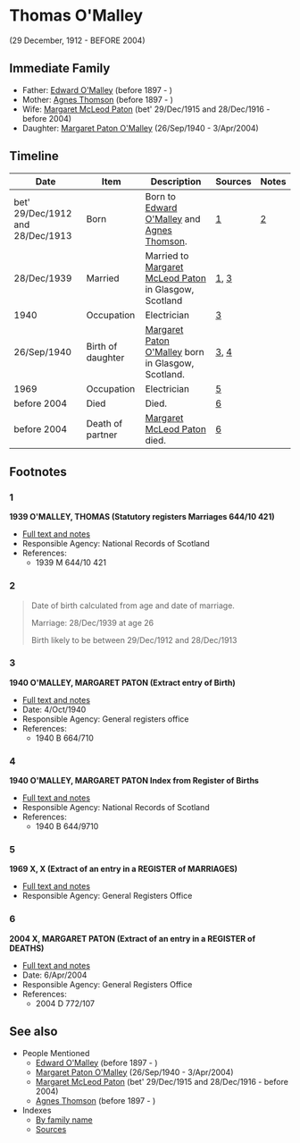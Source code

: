﻿---
layout: person
subject_key: i12568152
permalink: /people/i12568152
---

# Thomas O'Malley
(29 December, 1912 - BEFORE 2004)

## Immediate Family

* Father: [Edward O'Malley](./@i76741424@-edward-o'malley-b1897-d.md) (before 1897 - )
* Mother: [Agnes Thomson](./@i96590245@-agnes-thomson-b1897-d.md) (before 1897 - )
* Wife: [Margaret McLeod Paton](./@i56209708@-margaret-mcleod-paton-b1915-12-29~1916-12-28-d2004.md) (bet' 29/Dec/1915 and 28/Dec/1916 - before 2004)
* Daughter: [Margaret Paton O'Malley](./@i46723082@-margaret-paton-o'malley-b1940-9-26-d2004-4-3.md) (26/Sep/1940 - 3/Apr/2004)

## Timeline

Date | Item | Description | Sources | Notes
---|---|---|---|---
bet' 29/Dec/1912 and 28/Dec/1913 | Born | Born to [Edward O'Malley](./@i76741424@-edward-o'malley-b1897-d.md) and [Agnes Thomson](./@i96590245@-agnes-thomson-b1897-d.md). | [1](#1) | [2](#2)
28/Dec/1939 | Married | Married to [Margaret McLeod Paton](./@i56209708@-margaret-mcleod-paton-b1915-12-29~1916-12-28-d2004.md) in Glasgow, Scotland | [1](#1), [3](#3) | 
1940 | Occupation | Electrician | [3](#3) | 
26/Sep/1940 | Birth of daughter | [Margaret Paton O'Malley](./@i46723082@-margaret-paton-o'malley-b1940-9-26-d2004-4-3.md) born in Glasgow, Scotland. | [3](#3), [4](#4) | 
1969 | Occupation | Electrician | [5](#5) | 
before 2004 | Died | Died. | [6](#6) | 
before 2004 | Death of partner | [Margaret McLeod Paton](./@i56209708@-margaret-mcleod-paton-b1915-12-29~1916-12-28-d2004.md) died. | [6](#6) | 

## Footnotes

### 1

**1939 O'MALLEY, THOMAS (Statutory registers Marriages 644/10 421)**

* [Full text and notes](../sources/@s89657505@-1939-o'malley,-thomas-statutory-registers-marriages-644-10-421-.md)
* Responsible Agency: National Records of Scotland
* References: 
  * 1939 M 644/10 421

### 2

> Date of birth calculated from age and date of marriage.
>
> Marriage: 28/Dec/1939 at age 26
>
> Birth likely to be between 29/Dec/1912 and 28/Dec/1913
>


### 3

**1940 O'MALLEY, MARGARET PATON (Extract entry of Birth)**

* [Full text and notes](../sources/@s54701108@-1940-o'malley,-margaret-paton-extract-entry-of-birth-.md)
* Date: 4/Oct/1940
* Responsible Agency: General registers office
* References: 
  * 1940 B 664/710

### 4

**1940 O'MALLEY, MARGARET PATON Index from Register of Births**

* [Full text and notes](../sources/@s58885276@-1940-o'malley,-margaret-paton-index-from-register-of-births.md)
* Responsible Agency: National Records of Scotland
* References: 
  * 1940 B 644/9710

### 5

**1969 X, X (Extract of an entry in a REGISTER of MARRIAGES)**

* [Full text and notes](../sources/@s5206190@-1969-campbell,-andrew-extract-of-an-entry-in-a-register-of-marriages-.md)
* Responsible Agency: General Registers Office

### 6

**2004 X, MARGARET PATON (Extract of an entry in a REGISTER of DEATHS)**

* [Full text and notes](../sources/@s55468576@-2004-campbell,-margaret-paton-extract-of-an-entry-in-a-register-of-deaths-.md)
* Date: 6/Apr/2004
* Responsible Agency: General Registers Office
* References: 
  * 2004 D 772/107


## See also

- People Mentioned
  - [Edward O'Malley](./@i76741424@-edward-o'malley-b1897-d.md) (before 1897 - )
  - [Margaret Paton O'Malley](./@i46723082@-margaret-paton-o'malley-b1940-9-26-d2004-4-3.md) (26/Sep/1940 - 3/Apr/2004)
  - [Margaret McLeod Paton](./@i56209708@-margaret-mcleod-paton-b1915-12-29~1916-12-28-d2004.md) (bet' 29/Dec/1915 and 28/Dec/1916 - before 2004)
  - [Agnes Thomson](./@i96590245@-agnes-thomson-b1897-d.md) (before 1897 - )
- Indexes
  - [By family name](../index-by-family-name.md)
  - [Sources](../index-of-sources-by-title.md)
